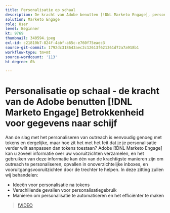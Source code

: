 ```yaml
---
title: Personalisatie op schaal
description: De kracht van Adobe benutten [!DNL Marketo Engage], personaliseer verder dan tokens.
solution: Marketo Engage
role: User
level: Beginner
kt: 9769
thumbnail: 340594.jpeg
exl-id: c21810b7-824f-4abf-a65c-e760f75eaec3
source-git-commit: 1792dc318643aec2c12613f621361d72a7a918b1
workflow-type: tm+mt
source-wordcount: '113'
ht-degree: 0%

---
```


# Personalisatie op schaal - de kracht van de Adobe benutten [!DNL Marketo Engage] Betrokkenheid voor gegevens naar schijf

Aan de slag met het personaliseren van outreach is eenvoudig genoeg met tokens en dergelijke, maar hoe zit het met het feit dat je je personalisatie verder wilt aanpassen dan tokens toestaan? Adobe [!DNL Marketo Engage] kan u zoveel informatie over uw vooruitzichten verzamelen, en het gebruiken van deze informatie kan één van de krachtigste manieren zijn om outreach te personaliseren, opvallen in onoverzichtelijke inboxes, en vooruitgangsvooruitzichten door de trechter te helpen. In deze zitting zullen wij behandelen:

* Ideeën voor personalisatie na tokens
* Verschillende gevallen voor personalisatiegebruik
* Manieren om personalisatie te automatiseren en het efficiënter te maken

>[!VIDEO](https://video.tv.adobe.com/v/340594/?quality=12&learn=on)
